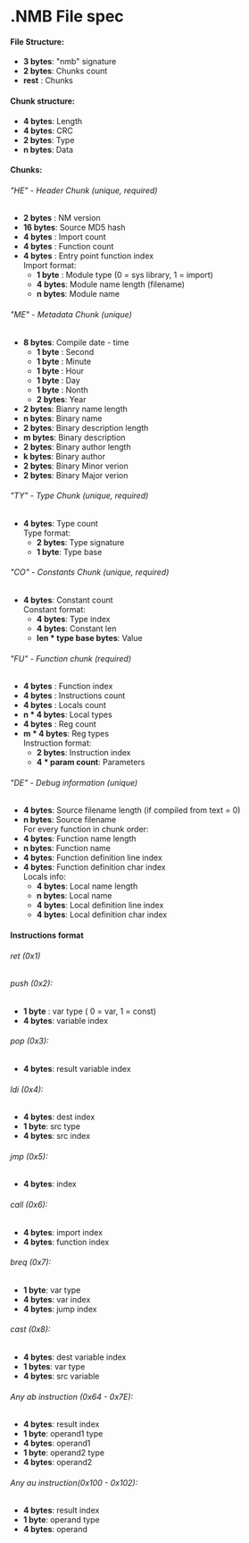 # .NMB File spec
#### File Structure:
  * **3 bytes**: "nmb" signature
  * **2 bytes**: Chunks count
  * **rest**   : Chunks

#### Chunk structure:
  * **4 bytes**: Length
  * **4 bytes**: CRC
  * **2 bytes**: Type
  * **n bytes**: Data

#### Chunks:
###### "HE" - Header Chunk (unique, required)
  * **2 bytes** : NM version
  * **16 bytes**: Source MD5 hash
  * **4 bytes** : Import count
  * **4 bytes** : Function count
  * **4 bytes** : Entry point function index
  <br>Import format:
     * **1 byte** : Module type (0 = sys library, 1 = import)
     * **4 bytes**: Module name length (filename)
     * **n bytes**: Module name

###### "ME" - Metadata Chunk (unique)
  * **8 bytes**: Compile date - time
     * **1 byte** : Second
     * **1 byte** : Minute
     * **1 byte** : Hour
     * **1 byte** : Day
     * **1 byte** : Nonth
     * **2 bytes**: Year
  * **2 bytes**: Bianry name length
  * **n bytes**: Binary name
  * **2 bytes**: Binary description length
  * **m bytes**: Binary description
  * **2 bytes**: Binary author length
  * **k bytes**: Binary author
  * **2 bytes**: Binary Minor verion
  * **2 bytes**: Binary Major verion

###### "TY" - Type Chunk (unique, required)
  * **4 bytes**: Type count
  <br>Type format:
     * **2 bytes**: Type signature
     * **1 byte**:  Type base

###### "CO" - Constants Chunk (unique, required)
  * **4 bytes**: Constant count
   <br>Constant format:
     * **4 bytes**: Type index
     * **4 bytes**: Constant len
     * **len * type base bytes**: Value

###### "FU" - Function chunk (required)
  * **4 bytes**  : Function index
  * **4 bytes**  : Instructions count
  * **4 bytes**  : Locals count
  * **n * 4 bytes**: Local types
  * **4 bytes**  : Reg count
  * **m * 4 bytes**: Reg types
  <br>Instruction format:
    * **2 bytes**: Instruction index
    * **4 * param count**: Parameters

###### "DE" - Debug information (unique)
  * **4 bytes**: Source filename length (if compiled from text = 0)
  * **n bytes**: Source filename
  <br>For every function in chunk order:
  * **4 bytes**: Function name length
  * **n bytes**: Function name
  * **4 bytes**: Function definition line index
  * **4 bytes**: Function definition char index
  <br>Locals info:
     * **4 bytes**: Local name length
     * **n bytes**: Local name
     * **4 bytes**: Local definition line index
     * **4 bytes**: Local definition char index

#### Instructions format
###### ret (0x1)

###### push (0x2):
   * **1 byte** : var type ( 0 = var, 1 = const)
   * **4 bytes**: variable index

###### pop (0x3):
   * **4 bytes**: result variable index

###### ldi (0x4):
   * **4 bytes**: dest index
   * **1 byte**: src type
   * **4 bytes**: src index

###### jmp (0x5):
   * **4 bytes**: index

###### call (0x6):
   * **4 bytes**: import index
   * **4 bytes**: function index

###### breq (0x7):
   * **1 byte**: var type
   * **4 bytes**: var index
   * **4 bytes**: jump index

###### cast (0x8):
   * **4 bytes**: dest variable index
   * **1 bytes**: var type
   * **4 bytes**: src variable

###### Any ab instruction (0x64 - 0x7E):
   * **4 bytes**: result index
   * **1 byte**: operand1 type
   * **4 bytes**: operand1
   * **1 byte**: operand2 type
   * **4 bytes**: operand2

###### Any au instruction(0x100 - 0x102):
   * **4 bytes**: result index
   * **1 byte**: operand type
   * **4 bytes**: operand

